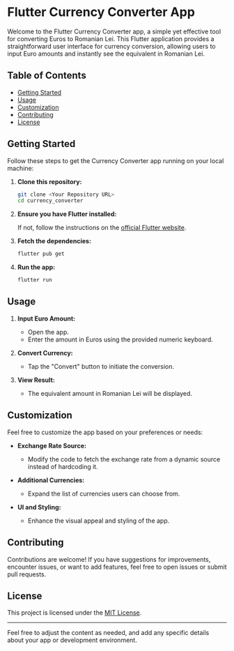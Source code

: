 # Flutter Currency Converter App

Welcome to the Flutter Currency Converter app, a simple yet effective tool for converting Euros to Romanian Lei. This Flutter application provides a straightforward user interface for currency conversion, allowing users to input Euro amounts and instantly see the equivalent in Romanian Lei.

## Table of Contents

- [Getting Started](#getting-started)
- [Usage](#usage)
- [Customization](#customization)
- [Contributing](#contributing)
- [License](#license)

## Getting Started

Follow these steps to get the Currency Converter app running on your local machine:

1. **Clone this repository:**

    ```bash
    git clone <Your Repository URL>
    cd currency_converter
    ```

2. **Ensure you have Flutter installed:**

    If not, follow the instructions on the [official Flutter website](https://flutter.dev/docs/get-started/install).

3. **Fetch the dependencies:**

    ```bash
    flutter pub get
    ```

4. **Run the app:**

    ```bash
    flutter run
    ```

## Usage

1. **Input Euro Amount:**
    - Open the app.
    - Enter the amount in Euros using the provided numeric keyboard.

2. **Convert Currency:**
    - Tap the "Convert" button to initiate the conversion.

3. **View Result:**
    - The equivalent amount in Romanian Lei will be displayed.

## Customization

Feel free to customize the app based on your preferences or needs:

- **Exchange Rate Source:**
    - Modify the code to fetch the exchange rate from a dynamic source instead of hardcoding it.

- **Additional Currencies:**
    - Expand the list of currencies users can choose from.

- **UI and Styling:**
    - Enhance the visual appeal and styling of the app.

## Contributing

Contributions are welcome! If you have suggestions for improvements, encounter issues, or want to add features, feel free to open issues or submit pull requests.

## License

This project is licensed under the [MIT License](LICENSE).

---

Feel free to adjust the content as needed, and add any specific details about your app or development environment.
